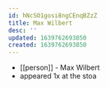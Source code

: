 ```yaml
---
id: hNcSO1gosi8ngCEnqBZzZ
title: Max Wilbert
desc: ''
updated: 1639762693850
created: 1639762693850
---
```



- [[person]] - Max Wilbert
- appeared 1x at the stoa
